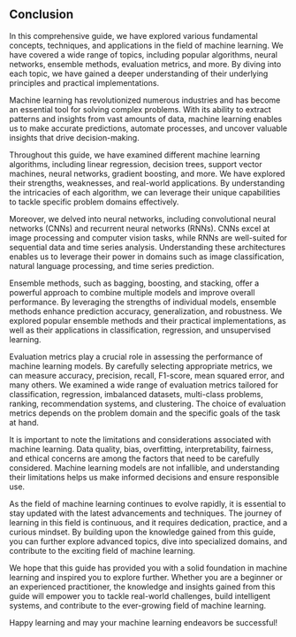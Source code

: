 ## Conclusion
In this comprehensive guide, we have explored various fundamental concepts, techniques, and applications in the field of machine learning. We have covered a wide range of topics, including popular algorithms, neural networks, ensemble methods, evaluation metrics, and more. By diving into each topic, we have gained a deeper understanding of their underlying principles and practical implementations.

Machine learning has revolutionized numerous industries and has become an essential tool for solving complex problems. With its ability to extract patterns and insights from vast amounts of data, machine learning enables us to make accurate predictions, automate processes, and uncover valuable insights that drive decision-making.

Throughout this guide, we have examined different machine learning algorithms, including linear regression, decision trees, support vector machines, neural networks, gradient boosting, and more. We have explored their strengths, weaknesses, and real-world applications. By understanding the intricacies of each algorithm, we can leverage their unique capabilities to tackle specific problem domains effectively.

Moreover, we delved into neural networks, including convolutional neural networks (CNNs) and recurrent neural networks (RNNs). CNNs excel at image processing and computer vision tasks, while RNNs are well-suited for sequential data and time series analysis. Understanding these architectures enables us to leverage their power in domains such as image classification, natural language processing, and time series prediction.

Ensemble methods, such as bagging, boosting, and stacking, offer a powerful approach to combine multiple models and improve overall performance. By leveraging the strengths of individual models, ensemble methods enhance prediction accuracy, generalization, and robustness. We explored popular ensemble methods and their practical implementations, as well as their applications in classification, regression, and unsupervised learning.

Evaluation metrics play a crucial role in assessing the performance of machine learning models. By carefully selecting appropriate metrics, we can measure accuracy, precision, recall, F1-score, mean squared error, and many others. We examined a wide range of evaluation metrics tailored for classification, regression, imbalanced datasets, multi-class problems, ranking, recommendation systems, and clustering. The choice of evaluation metrics depends on the problem domain and the specific goals of the task at hand.

It is important to note the limitations and considerations associated with machine learning. Data quality, bias, overfitting, interpretability, fairness, and ethical concerns are among the factors that need to be carefully considered. Machine learning models are not infallible, and understanding their limitations helps us make informed decisions and ensure responsible use.

As the field of machine learning continues to evolve rapidly, it is essential to stay updated with the latest advancements and techniques. The journey of learning in this field is continuous, and it requires dedication, practice, and a curious mindset. By building upon the knowledge gained from this guide, you can further explore advanced topics, dive into specialized domains, and contribute to the exciting field of machine learning.

We hope that this guide has provided you with a solid foundation in machine learning and inspired you to explore further. Whether you are a beginner or an experienced practitioner, the knowledge and insights gained from this guide will empower you to tackle real-world challenges, build intelligent systems, and contribute to the ever-growing field of machine learning.

Happy learning and may your machine learning endeavors be successful!





